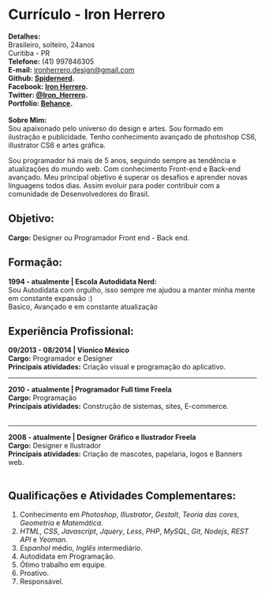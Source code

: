 # Currículo - Iron Herrero
**Detalhes:**<br>
Brasileiro, solteiro, 24anos<br>
Curitiba - PR<br>
**Telefone:** (41) 997846305<br>
**E-mail:** ironherrero.design@gmail.com<br>
**Github: [Spidernerd](https://github.com/spidernerd).**<br>
**Facebook: [Iron Herrero](https://facebook.com/ironherrero).**<br>
**Twitter: [@Iron_Herrero](https://twitter.com/Iron_Herrero).**<br>
**Portfolio: [Behance](https://behance.net/ironherrero).**<br><br>
**Sobre Mim:**<br>
Sou apaixonado pelo universo do design e artes. Sou formado em ilustração e publicidade. Tenho conhecimento avançado de photoshop CS6, illustrator CS6 e artes gráfica.

Sou programador há mais de 5 anos, seguindo sempre as tendência e atualizações do mundo web. Com conhecimento Front-end e Back-end avançado.
Meu principal objetivo é superar os desafios e aprender novas linguagens todos dias. Assim evoluir para poder contribuir com a comunidade de Desenvolvedores do Brasil. 


## Objetivo:
**Cargo:** Designer ou Programador Front end - Back end.

## Formação:

**1994 - atualmente | Escola Autodidata Nerd:** <br>
Sou Autodidata com orgulho, isso sempre me ajudou a manter minha mente em constante expansão :)<br>
Basico, Avançado e em constante atualização

## Experiência Profissional:
**09/2013 - 08/2014 | Vionico México**<br>
**Cargo:** Programador e Designer<br>
**Principais atividades:** Criação visual e programação do aplicativo.<br>
****
**2010 - atualmente | Programador Full time Freela**<br>
**Cargo:** Programação<br>
**Principais atividades:** Construção de sistemas, sites, E-commerce.<br><br>
****
**2008 - atualmente | Designer Gráfico e Ilustrador Freela**<br>
**Cargo:** Designer e Ilustrador<br>
**Principais atividades:** Criação de mascotes, papelaria, logos e Banners web.<br><br>

## Qualificações e Atividades Complementares:
1. Conhecimento em *Photoshop*, *Illustrator*, *Gestalt*, *Teoria das cores*, *Geometria* e *Matemática*.<br>
2. *HTML*, *CSS*, *Javascript*, *Jquery*, *Less*, *PHP*, *MySQL*, *Git*, *Nodejs*, *REST API* e *Yeoman*.
3. *Espanhol* médio, *Inglês* intermediário.
4. Autodidata em Programação.
5. Ótimo trabalho em equipe.
6. Proativo.
7. Responsável.

